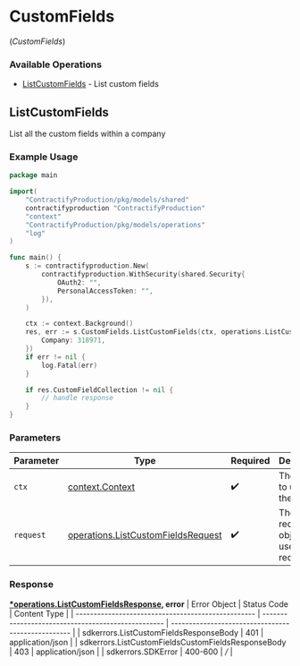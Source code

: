 # CustomFields
(*CustomFields*)

### Available Operations

* [ListCustomFields](#listcustomfields) - List custom fields

## ListCustomFields

List all the custom fields within a company

### Example Usage

```go
package main

import(
	"ContractifyProduction/pkg/models/shared"
	contractifyproduction "ContractifyProduction"
	"context"
	"ContractifyProduction/pkg/models/operations"
	"log"
)

func main() {
    s := contractifyproduction.New(
        contractifyproduction.WithSecurity(shared.Security{
            OAuth2: "",
            PersonalAccessToken: "",
        }),
    )

    ctx := context.Background()
    res, err := s.CustomFields.ListCustomFields(ctx, operations.ListCustomFieldsRequest{
        Company: 318971,
    })
    if err != nil {
        log.Fatal(err)
    }

    if res.CustomFieldCollection != nil {
        // handle response
    }
}
```

### Parameters

| Parameter                                                                                    | Type                                                                                         | Required                                                                                     | Description                                                                                  |
| -------------------------------------------------------------------------------------------- | -------------------------------------------------------------------------------------------- | -------------------------------------------------------------------------------------------- | -------------------------------------------------------------------------------------------- |
| `ctx`                                                                                        | [context.Context](https://pkg.go.dev/context#Context)                                        | :heavy_check_mark:                                                                           | The context to use for the request.                                                          |
| `request`                                                                                    | [operations.ListCustomFieldsRequest](../../pkg/models/operations/listcustomfieldsrequest.md) | :heavy_check_mark:                                                                           | The request object to use for the request.                                                   |


### Response

**[*operations.ListCustomFieldsResponse](../../pkg/models/operations/listcustomfieldsresponse.md), error**
| Error Object                                       | Status Code                                        | Content Type                                       |
| -------------------------------------------------- | -------------------------------------------------- | -------------------------------------------------- |
| sdkerrors.ListCustomFieldsResponseBody             | 401                                                | application/json                                   |
| sdkerrors.ListCustomFieldsCustomFieldsResponseBody | 403                                                | application/json                                   |
| sdkerrors.SDKError                                 | 400-600                                            | */*                                                |
